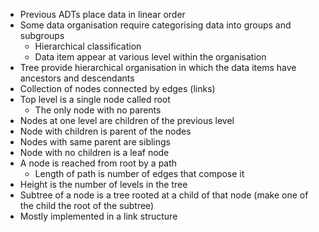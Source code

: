 - Previous ADTs place data in linear order
- Some data organisation require categorising data into groups and subgroups
	- Hierarchical classification
	- Data item appear at various level within the organisation
- Tree provide hierarchical organisation in which the data items have ancestors and descendants 
- Collection of nodes connected by edges (links)
- Top level is a single node called root
	- The only node with no parents
- Nodes at one level are children of the previous level
- Node with children is parent of the nodes
- Nodes with same parent are siblings
- Node with no children is a leaf node
- A node is reached from root by a path
	- Length of path is number of edges that compose it
- Height is the number of levels in the tree
- Subtree of a node is a tree rooted at a child of that node (make one of the child the root of the subtree)
- Mostly implemented in a link structure